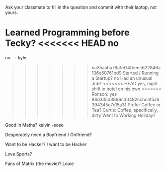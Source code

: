 Ask your classmate to fill in the question and commit with their laptop, not yours.


Learned Programming before Tecky?
<<<<<<< HEAD
no
=======
no　- kyle 

>>>>>>> ba35aaba78a1ef14fbeec622846a136e50761bd9
Started / Running a Startup?
no 
Had an unusual Job?
<<<<<<< HEAD
yes, night shift in hotel on his own
=======
Ronson: yes
>>>>>>> 88d335d3896c30492ccbcaf5a6394345e7c15a31
Prefer Coffee or Tea?
Curtis: Coffee, specifically, dirty
Went to Working Holiday?

Good in Maths?
kelvin -soso

Desperately need a Boyfriend / Girlfriend?

Want to be Hacker?
I want to be Hacker

Love Sports?

Fans of Matrix (the movie)?
Louie